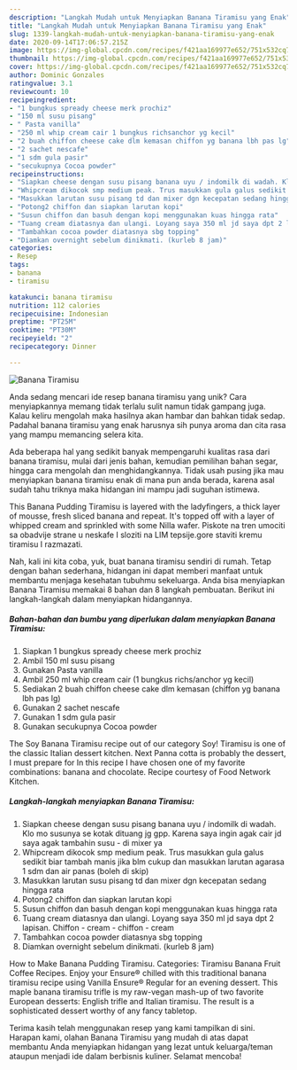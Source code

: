 ```yaml
---
description: "Langkah Mudah untuk Menyiapkan Banana Tiramisu yang Enak"
title: "Langkah Mudah untuk Menyiapkan Banana Tiramisu yang Enak"
slug: 1339-langkah-mudah-untuk-menyiapkan-banana-tiramisu-yang-enak
date: 2020-09-14T17:06:57.215Z
image: https://img-global.cpcdn.com/recipes/f421aa169977e652/751x532cq70/banana-tiramisu-foto-resep-utama.jpg
thumbnail: https://img-global.cpcdn.com/recipes/f421aa169977e652/751x532cq70/banana-tiramisu-foto-resep-utama.jpg
cover: https://img-global.cpcdn.com/recipes/f421aa169977e652/751x532cq70/banana-tiramisu-foto-resep-utama.jpg
author: Dominic Gonzales
ratingvalue: 3.1
reviewcount: 10
recipeingredient:
- "1 bungkus spready cheese merk prochiz"
- "150 ml susu pisang"
- " Pasta vanilla"
- "250 ml whip cream cair 1 bungkus richsanchor yg kecil"
- "2 buah chiffon cheese cake dlm kemasan chiffon yg banana lbh pas lg"
- "2 sachet nescafe"
- "1 sdm gula pasir"
- "secukupnya Cocoa powder"
recipeinstructions:
- "Siapkan cheese dengan susu pisang banana uyu / indomilk di wadah. Klo mo susunya se kotak dituang jg gpp. Karena saya ingin agak cair jd saya agak tambahin susu - di mixer ya"
- "Whipcream dikocok smp medium peak. Trus masukkan gula galus sedikit biar tambah manis jika blm cukup dan masukkan larutan agarasa 1 sdm dan air panas (boleh di skip)"
- "Masukkan larutan susu pisang td dan mixer dgn kecepatan sedang hingga rata"
- "Potong2 chiffon dan siapkan larutan kopi"
- "Susun chiffon dan basuh dengan kopi menggunakan kuas hingga rata"
- "Tuang cream diatasnya dan ulangi. Loyang saya 350 ml jd saya dpt 2 lapisan. Chiffon - cream - chiffon - cream"
- "Tambahkan cocoa powder diatasnya sbg topping"
- "Diamkan overnight sebelum dinikmati. (kurleb 8 jam)"
categories:
- Resep
tags:
- banana
- tiramisu

katakunci: banana tiramisu 
nutrition: 112 calories
recipecuisine: Indonesian
preptime: "PT25M"
cooktime: "PT30M"
recipeyield: "2"
recipecategory: Dinner

---
```



![Banana Tiramisu](https://img-global.cpcdn.com/recipes/f421aa169977e652/751x532cq70/banana-tiramisu-foto-resep-utama.jpg)

Anda sedang mencari ide resep banana tiramisu yang unik? Cara menyiapkannya memang tidak terlalu sulit namun tidak gampang juga. Kalau keliru mengolah maka hasilnya akan hambar dan bahkan tidak sedap. Padahal banana tiramisu yang enak harusnya sih punya aroma dan cita rasa yang mampu memancing selera kita.

Ada beberapa hal yang sedikit banyak mempengaruhi kualitas rasa dari banana tiramisu, mulai dari jenis bahan, kemudian pemilihan bahan segar, hingga cara mengolah dan menghidangkannya. Tidak usah pusing jika mau menyiapkan banana tiramisu enak di mana pun anda berada, karena asal sudah tahu triknya maka hidangan ini mampu jadi suguhan istimewa.

This Banana Pudding Tiramisu is layered with the ladyfingers, a thick layer of mousse, fresh sliced banana and repeat. It&#39;s topped off with a layer of whipped cream and sprinkled with some Nilla wafer. Piskote na tren umociti sa obadvije strane u neskafe I sloziti na LIM tepsije.gore staviti kremu tiramisu I razmazati.


Nah, kali ini kita coba, yuk, buat banana tiramisu sendiri di rumah. Tetap dengan bahan sederhana, hidangan ini dapat memberi manfaat untuk membantu menjaga kesehatan tubuhmu sekeluarga. Anda bisa menyiapkan Banana Tiramisu memakai 8 bahan dan 8 langkah pembuatan. Berikut ini langkah-langkah dalam menyiapkan hidangannya.

<!--inarticleads1-->

##### Bahan-bahan dan bumbu yang diperlukan dalam menyiapkan Banana Tiramisu:

1. Siapkan 1 bungkus spready cheese merk prochiz
1. Ambil 150 ml susu pisang
1. Gunakan  Pasta vanilla
1. Ambil 250 ml whip cream cair (1 bungkus richs/anchor yg kecil)
1. Sediakan 2 buah chiffon cheese cake dlm kemasan (chiffon yg banana lbh pas lg)
1. Gunakan 2 sachet nescafe
1. Gunakan 1 sdm gula pasir
1. Gunakan secukupnya Cocoa powder


The Soy Banana Tiramisu recipe out of our category Soy! Tiramisu is one of the classic Italian dessert kitchen. Next Panna cotta is probably the dessert, I must prepare for In this recipe I have chosen one of my favorite combinations: banana and chocolate. Recipe courtesy of Food Network Kitchen. 

<!--inarticleads2-->

##### Langkah-langkah menyiapkan Banana Tiramisu:

1. Siapkan cheese dengan susu pisang banana uyu / indomilk di wadah. Klo mo susunya se kotak dituang jg gpp. Karena saya ingin agak cair jd saya agak tambahin susu - di mixer ya
1. Whipcream dikocok smp medium peak. Trus masukkan gula galus sedikit biar tambah manis jika blm cukup dan masukkan larutan agarasa 1 sdm dan air panas (boleh di skip)
1. Masukkan larutan susu pisang td dan mixer dgn kecepatan sedang hingga rata
1. Potong2 chiffon dan siapkan larutan kopi
1. Susun chiffon dan basuh dengan kopi menggunakan kuas hingga rata
1. Tuang cream diatasnya dan ulangi. Loyang saya 350 ml jd saya dpt 2 lapisan. Chiffon - cream - chiffon - cream
1. Tambahkan cocoa powder diatasnya sbg topping
1. Diamkan overnight sebelum dinikmati. (kurleb 8 jam)


How to Make Banana Pudding Tiramisu. Categories: Tiramisu Banana Fruit Coffee Recipes. Enjoy your Ensure® chilled with this traditional banana tiramisu recipe using Vanilla Ensure® Regular for an evening dessert. This maple banana tiramisu trifle is my raw-vegan mash-up of two favorite European desserts: English trifle and Italian tiramisu. The result is a sophisticated dessert worthy of any fancy tabletop. 

Terima kasih telah menggunakan resep yang kami tampilkan di sini. Harapan kami, olahan Banana Tiramisu yang mudah di atas dapat membantu Anda menyiapkan hidangan yang lezat untuk keluarga/teman ataupun menjadi ide dalam berbisnis kuliner. Selamat mencoba!
